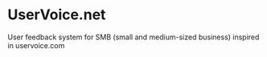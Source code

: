 # UserVoice.net
User feedback system for SMB (small and medium-sized business) inspired in uservoice.com
